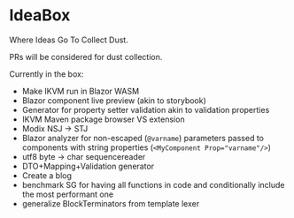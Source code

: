 # IdeaBox
Where Ideas Go To Collect Dust.

PRs will be considered for dust collection.

Currently in the box:
- Make IKVM run in Blazor WASM
- Blazor component live preview (akin to storybook)
- Generator for property setter validation akin to validation properties
- IKVM Maven package browser VS extension
- Modix NSJ -> STJ
- Blazor analyzer for non-escaped (`@varname`) parameters passed to components with string properties (`<MyComponent Prop="varname"/>`)
- utf8 byte -> char sequencereader
- DTO+Mapping+Validation generator
- Create a blog
- benchmark SG for having all functions in code and conditionally include the most performant one
- generalize BlockTerminators from template lexer
